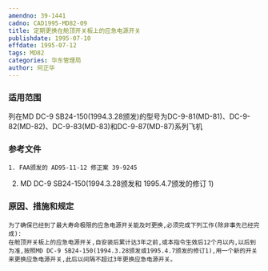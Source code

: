 ```yaml
---
amendno: 39-1441
cadno: CAD1995-MD82-09
title: 定期更换在舱顶开关板上的应急电源开关
publishdate: 1995-07-10
effdate: 1995-07-12
tags: MD82
categories: 华东管理局
author: 何正华
---
```


### 适用范围 
列在MD DC-9 SB24-150(1994.3.28颁发)的型号为DC-9-81(MD-81)、DC-9-82(MD-82)、DC-9-83(MD-83)和DC-9-87(MD-87)系列飞机

<!--more-->
### 参考文件
    1. FAA颁发的 AD95-11-12 修正案 39-9245 
2. MD DC-9 SB24-150(1994.3.28颁发和 1995.4.7颁发的修订 1) 

### 原因、措施和规定 
    为了确保已经到了最大寿命极限的应急电源开关能及时更换,必须完成下列工作(除非事先已经完成): 
    在舱顶开关板上的应急电源开关,自安装后累计达3年之前,或本指令生效后12个月以内,以后到为准,按照MD DC-9 SB24-150(1994.3.28颁发或1995.4.7颁发的修订1),用一个新的开关来更换应急电源开关,此后以间隔不超过3年更换应急电源开关。

